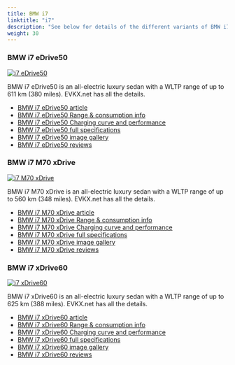 ```yaml
---
title: BMW i7
linktitle: "i7"
description: "See below for details of the different variants of BMW i7"
weight: 30
---
```

### BMW i7 eDrive50

<a href="/models/bmw/i7/i7_edrive50/"><img src="https://media.evkx.net/multimedia/models/bmw/i7/i7_edrive50/main_1_st.jpg" class="img-fluid" alt="i7 eDrive50" ></a>

BMW i7 eDrive50 is an all-electric luxury sedan with a WLTP range of up to 611 km (380 miles). EVKX.net has all the details. 

- [BMW i7 eDrive50 article](/models/bmw/i7/i7_edrive50/)
- [BMW i7 eDrive50 Range & consumption info](/models/bmw/i7/i7_edrive50/rangeandconsumption)
- [BMW i7 eDrive50 Charging curve and performance](/models/bmw/i7/i7_edrive50/chargingcurve)
- [BMW i7 eDrive50 full specifications](/models/bmw/i7/i7_edrive50/specifications)
- [BMW i7 eDrive50 image gallery](/models/bmw/i7/i7_edrive50/gallery)
- [BMW i7 eDrive50 reviews](/models/bmw/i7/i7_edrive50/reviews)

### BMW i7 M70 xDrive

<a href="/models/bmw/i7/i7_m70_xdrive/"><img src="https://media.evkx.net/multimedia/models/bmw/i7/i7_m70_xdrive/main_1_st.jpg" class="img-fluid" alt="i7 M70 xDrive" ></a>

BMW i7 M70 xDrive is an all-electric luxury sedan with a WLTP range of up to 560 km (348 miles). EVKX.net has all the details. 

- [BMW i7 M70 xDrive article](/models/bmw/i7/i7_m70_xdrive/)
- [BMW i7 M70 xDrive Range & consumption info](/models/bmw/i7/i7_m70_xdrive/rangeandconsumption)
- [BMW i7 M70 xDrive Charging curve and performance](/models/bmw/i7/i7_m70_xdrive/chargingcurve)
- [BMW i7 M70 xDrive full specifications](/models/bmw/i7/i7_m70_xdrive/specifications)
- [BMW i7 M70 xDrive image gallery](/models/bmw/i7/i7_m70_xdrive/gallery)
- [BMW i7 M70 xDrive reviews](/models/bmw/i7/i7_m70_xdrive/reviews)

### BMW i7 xDrive60

<a href="/models/bmw/i7/i7_xdrive60/"><img src="https://media.evkx.net/multimedia/models/bmw/i7/i7_xdrive60/main_1_st.jpg" class="img-fluid" alt="i7 xDrive60" ></a>

BMW i7 xDrive60 is an all-electric luxury sedan with a WLTP range of up to 625 km (388 miles). EVKX.net has all the details. 

- [BMW i7 xDrive60 article](/models/bmw/i7/i7_xdrive60/)
- [BMW i7 xDrive60 Range & consumption info](/models/bmw/i7/i7_xdrive60/rangeandconsumption)
- [BMW i7 xDrive60 Charging curve and performance](/models/bmw/i7/i7_xdrive60/chargingcurve)
- [BMW i7 xDrive60 full specifications](/models/bmw/i7/i7_xdrive60/specifications)
- [BMW i7 xDrive60 image gallery](/models/bmw/i7/i7_xdrive60/gallery)
- [BMW i7 xDrive60 reviews](/models/bmw/i7/i7_xdrive60/reviews)

